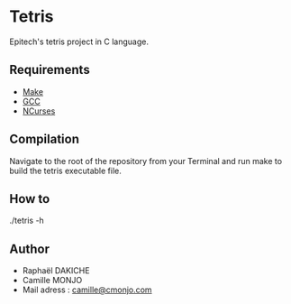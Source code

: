 # Tetris

Epitech's tetris project in C language. 

## Requirements

 * [Make](https://www.gnu.org/software/make//)
 * [GCC](https://gcc.gnu.org/)
 * [NCurses](https://www.gnu.org/software/ncurses/)

## Compilation

Navigate to the root of the repository from your Terminal and run make to build the tetris executable file.

## How to

./tetris -h

## Author

* Raphaël DAKICHE
* Camille MONJO
* Mail adress : camille@cmonjo.com
